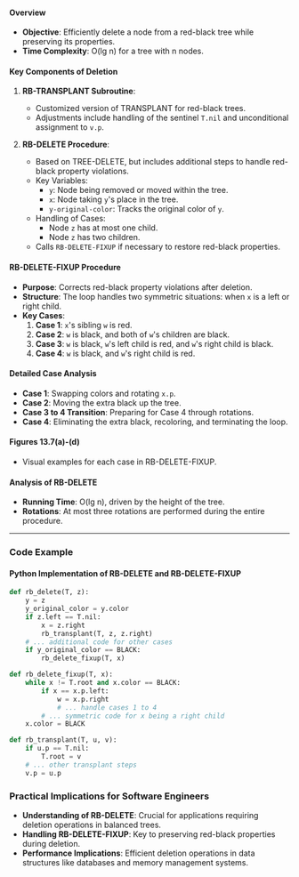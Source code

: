 #### Overview
- **Objective**: Efficiently delete a node from a red-black tree while preserving its properties.
- **Time Complexity**: O(lg n) for a tree with n nodes.
#### Key Components of Deletion
1. **RB-TRANSPLANT Subroutine**:
   - Customized version of TRANSPLANT for red-black trees.
   - Adjustments include handling of the sentinel `T.nil` and unconditional assignment to `v.p`.

2. **RB-DELETE Procedure**:
   - Based on TREE-DELETE, but includes additional steps to handle red-black property violations.
   - Key Variables:
     - `y`: Node being removed or moved within the tree.
     - `x`: Node taking `y`'s place in the tree.
     - `y-original-color`: Tracks the original color of `y`.
   - Handling of Cases:
     - Node `z` has at most one child.
     - Node `z` has two children.
   - Calls `RB-DELETE-FIXUP` if necessary to restore red-black properties.

#### RB-DELETE-FIXUP Procedure
- **Purpose**: Corrects red-black property violations after deletion.
- **Structure**: The loop handles two symmetric situations: when `x` is a left or right child.
- **Key Cases**:
  1. **Case 1**: `x`'s sibling `w` is red.
  2. **Case 2**: `w` is black, and both of `w`'s children are black.
  3. **Case 3**: `w` is black, `w`'s left child is red, and `w`'s right child is black.
  4. **Case 4**: `w` is black, and `w`'s right child is red.

#### Detailed Case Analysis
- **Case 1**: Swapping colors and rotating `x.p`.
- **Case 2**: Moving the extra black up the tree.
- **Case 3 to 4 Transition**: Preparing for Case 4 through rotations.
- **Case 4**: Eliminating the extra black, recoloring, and terminating the loop.

#### Figures 13.7(a)-(d)
- Visual examples for each case in RB-DELETE-FIXUP.

#### Analysis of RB-DELETE
- **Running Time**: O(lg n), driven by the height of the tree.
- **Rotations**: At most three rotations are performed during the entire procedure.

---

### Code Example

#### Python Implementation of RB-DELETE and RB-DELETE-FIXUP
```python
def rb_delete(T, z):
    y = z
    y_original_color = y.color
    if z.left == T.nil:
        x = z.right
        rb_transplant(T, z, z.right)
    # ... additional code for other cases
    if y_original_color == BLACK:
        rb_delete_fixup(T, x)

def rb_delete_fixup(T, x):
    while x != T.root and x.color == BLACK:
        if x == x.p.left:
            w = x.p.right
            # ... handle cases 1 to 4
        # ... symmetric code for x being a right child
    x.color = BLACK

def rb_transplant(T, u, v):
    if u.p == T.nil:
        T.root = v
    # ... other transplant steps
    v.p = u.p
```

### Practical Implications for Software Engineers
- **Understanding of RB-DELETE**: Crucial for applications requiring deletion operations in balanced trees.
- **Handling RB-DELETE-FIXUP**: Key to preserving red-black properties during deletion.
- **Performance Implications**: Efficient deletion operations in data structures like databases and memory management systems.
